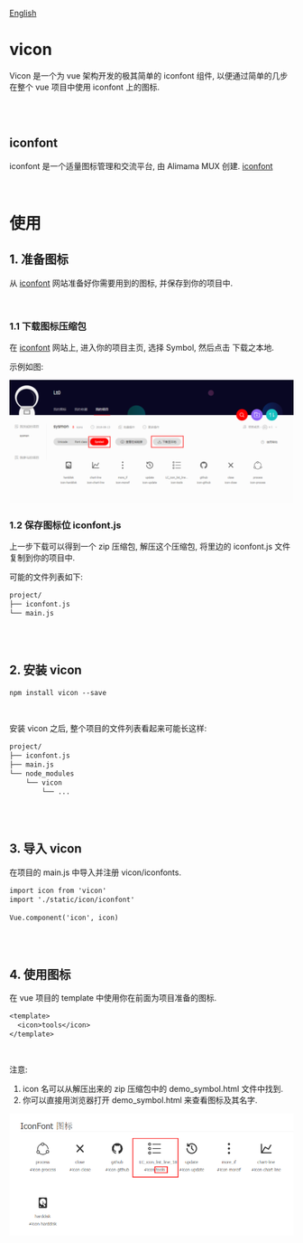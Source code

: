 [English](https://github.com/Lt0/vicon)

# vicon

Vicon 是一个为 vue 架构开发的极其简单的 iconfont 组件, 以便通过简单的几步在整个 vue 项目中使用 iconfont 上的图标.

<br>
<br>

## iconfont
iconfont 是一个适量图标管理和交流平台, 由 Alimama MUX 创建. [iconfont](http://www.iconfont.cn)

<br>

# 使用
## 1. 准备图标
从 [iconfont](http://www.iconfont.cn) 网站准备好你需要用到的图标, 并保存到你的项目中.

<br>

### 1.1 下载图标压缩包
在 [iconfont](http://www.iconfont.cn) 网站上, 进入你的项目主页, 选择 Symbol, 然后点击 下载之本地.

示例如图:

<img src="https://raw.githubusercontent.com/Lt0/vicon/master/doc/img/doc-1.png" alt="dowload icons" title="download icons from iconfont" />

<br>

### 1.2 保存图标位 iconfont.js
上一步下载可以得到一个 zip 压缩包, 解压这个压缩包, 将里边的 iconfont.js 文件复制到你的项目中.

可能的文件列表如下:
```
project/
├── iconfont.js
└── main.js
```

<br>
<br>

## 2. 安装 vicon
```
npm install vicon --save
```

<br>

安装 vicon 之后, 整个项目的文件列表看起来可能长这样:
```
project/
├── iconfont.js
├── main.js
└── node_modules
    └── vicon
        └── ...
```


<br>
<br>

## 3. 导入 vicon
在项目的 main.js 中导入并注册 vicon/iconfonts.

```
import icon from 'vicon'
import './static/icon/iconfont'

Vue.component('icon', icon)
```

<br>
<br>

## 4. 使用图标

在 vue 项目的 template 中使用你在前面为项目准备的图标.
```
<template>
  <icon>tools</icon>
</template>
```

<br>

注意:

1. icon 名可以从解压出来的 zip 压缩包中的 demo_symbol.html 文件中找到.
2. 你可以直接用浏览器打开 demo_symbol.html 来查看图标及其名字.

<img src="https://raw.githubusercontent.com/Lt0/vicon/master/doc/img/doc-2.png" alt="icon name" title="find icon name from demo_symbol.html" />



